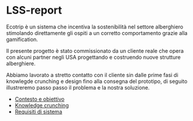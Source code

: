 # LSS-report

Ecotrip è un sistema che incentiva la sostenibilità nel settore alberghiero
stimolando direttamente gli ospiti a un corretto comportamento grazie alla gamification.

Il presente progetto è stato commissionato da un cliente reale che opera con alcuni partner 
negli USA progettando e costruendo nuove strutture alberghiere.

Abbiamo lavorato a stretto contatto con il cliente sin dalle prime fasi di knowlegde crunching
e design fino alla consegna del prototipo, di seguito illustreremo passo passo 
il problema e la nostra soluzione.

- [Contesto e obiettivo](src/context-goal.md)
- [Knowledge crunching](src/knowledge-crunching.md)
- [Requisiti di sistema](src/requirements.md)
